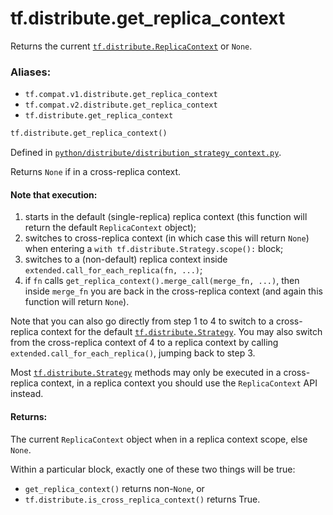 <div itemscope itemtype="http://developers.google.com/ReferenceObject">
<meta itemprop="name" content="tf.distribute.get_replica_context" />
<meta itemprop="path" content="Stable" />
</div>

# tf.distribute.get_replica_context

Returns the current <a href="../../tf/distribute/ReplicaContext.md"><code>tf.distribute.ReplicaContext</code></a> or `None`.

### Aliases:

* `tf.compat.v1.distribute.get_replica_context`
* `tf.compat.v2.distribute.get_replica_context`
* `tf.distribute.get_replica_context`

``` python
tf.distribute.get_replica_context()
```



Defined in [`python/distribute/distribution_strategy_context.py`](/code/stable/tensorflow/python/distribute/distribution_strategy_context.py).

<!-- Placeholder for "Used in" -->

Returns `None` if in a cross-replica context.

#### Note that execution:



1. starts in the default (single-replica) replica context (this function
   will return the default `ReplicaContext` object);
2. switches to cross-replica context (in which case this will return
   `None`) when entering a `with tf.distribute.Strategy.scope():` block;
3. switches to a (non-default) replica context inside
   `extended.call_for_each_replica(fn, ...)`;
4. if `fn` calls `get_replica_context().merge_call(merge_fn, ...)`, then
   inside `merge_fn` you are back in the cross-replica context (and again
   this function will return `None`).

Note that you can also go directly from step 1 to 4 to switch to a
cross-replica context for the default <a href="../../tf/distribute/Strategy.md"><code>tf.distribute.Strategy</code></a>. You may
also switch from the cross-replica context of 4 to a replica context by
calling `extended.call_for_each_replica()`, jumping back to step 3.

Most <a href="../../tf/distribute/Strategy.md"><code>tf.distribute.Strategy</code></a> methods may only be executed in
a cross-replica context, in a replica context you should use the
`ReplicaContext` API instead.

#### Returns:

The current `ReplicaContext` object when in a replica context scope,
else `None`.

Within a particular block, exactly one of these two things will be true:

* `get_replica_context()` returns non-`None`, or
* `tf.distribute.is_cross_replica_context()` returns True.
